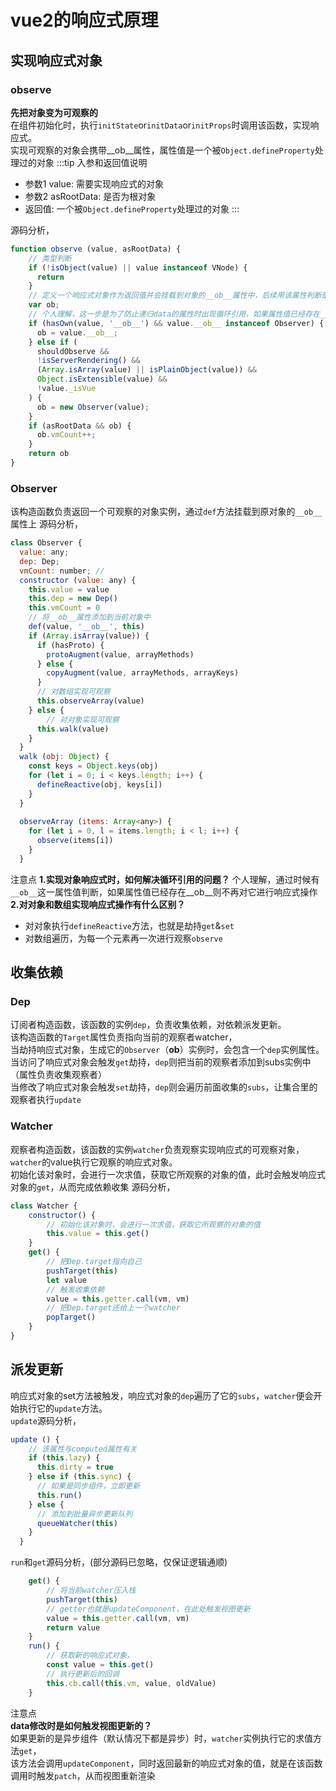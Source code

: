 # vue2的响应式原理

## 实现响应式对象
### observe
**先把对象变为可观察的**<br/>
在组件初始化时，执行`initState`or`initData`or`initProps`时调用该函数，实现响应式。<br/>
实现可观察的对象会携带__ob__属性，属性值是一个被`Object.defineProperty`处理过的对象
:::tip 入参和返回值说明
- 参数1 value: 需要实现响应式的对象
- 参数2 asRootData: 是否为根对象
- 返回值: 一个被`Object.defineProperty`处理过的对象
:::

源码分析， 
```javascript
function observe (value, asRootData) {
    // 类型判断
    if (!isObject(value) || value instanceof VNode) {
      return
    }
    // 定义一个响应式对象作为返回值并会挂载到对象的__ob__属性中，后续用该属性判断是否已经是响应式对象
    var ob;
    // 个人理解，这一步是为了防止递归data的属性时出现循环引用，如果属性值已经存在__ob__则不再对它进行响应式操作
    if (hasOwn(value, '__ob__') && value.__ob__ instanceof Observer) {
      ob = value.__ob__;
    } else if (
      shouldObserve &&
      !isServerRendering() &&
      (Array.isArray(value) || isPlainObject(value)) &&
      Object.isExtensible(value) &&
      !value._isVue
    ) {
      ob = new Observer(value);
    }
    if (asRootData && ob) {
      ob.vmCount++;
    }
    return ob
}
```
### Observer
该构造函数负责返回一个可观察的对象实例，通过`def`方法挂载到原对象的`__ob__`属性上
源码分析，
```javascript
class Observer {
  value: any;
  dep: Dep;
  vmCount: number; // 
  constructor (value: any) {
    this.value = value
    this.dep = new Dep()
    this.vmCount = 0
    // 将__ob__属性添加到当前对象中
    def(value, '__ob__', this)
    if (Array.isArray(value)) {
      if (hasProto) {
        protoAugment(value, arrayMethods)
      } else {
        copyAugment(value, arrayMethods, arrayKeys)
      }
      // 对数组实现可观察
      this.observeArray(value)
    } else {
        // 对对象实现可观察
      this.walk(value)
    }
  }
  walk (obj: Object) {
    const keys = Object.keys(obj)
    for (let i = 0; i < keys.length; i++) {
      defineReactive(obj, keys[i])
    }
  }
  
  observeArray (items: Array<any>) {
    for (let i = 0, l = items.length; i < l; i++) {
      observe(items[i])
    }
  }
```
注意点
**1.实现对象响应式时，如何解决循环引用的问题？**
个人理解，通过时候有`__ob__`这一属性值判断，如果属性值已经存在__ob__则不再对它进行响应式操作
**2.对对象和数组实现响应式操作有什么区别？**
- 对对象执行`defineReactive`方法，也就是劫持`get`&`set`
- 对数组遍历，为每一个元素再一次进行观察`observe`

## 收集依赖
### Dep
订阅者构造函数，该函数的实例`dep`，负责收集依赖，对依赖派发更新。<br/>
该构造函数的`Target`属性负责指向当前的观察者watcher，<br/>
当劫持响应式对象，生成它的`Observer`（__ob__）实例时，会包含一个`dep`实例属性。
当访问了响应式对象会触发`get`劫持，`dep`则把当前的观察者添加到subs实例中（属性负责收集观察者）<br/>
当修改了响应式对象会触发`set`劫持，`dep`则会遍历前面收集的`subs`，让集合里的观察者执行`update`

### Watcher
观察者构造函数，该函数的实例`watcher`负责观察实现响应式的可观察对象，<br/>
`watcher`的value执行它观察的响应式对象。<br/>
初始化该对象时，会进行一次求值，获取它所观察的对象的值，此时会触发响应式对象的`get`，从而完成依赖收集
源码分析，
```javascript
class Watcher {
    constructor() {
        // 初始化该对象时，会进行一次求值，获取它所观察的对象的值
        this.value = this.get()
    }
    get() {
        // 把Dep.target指向自己
        pushTarget(this)
        let value
        // 触发收集依赖
        value = this.getter.call(vm, vm)
        // 把Dep.target还给上一个watcher
        popTarget()
    }
}
```

## 派发更新
响应式对象的set方法被触发，响应式对象的`dep`遍历了它的`subs`，`watcher`便会开始执行它的`update`方法。<br/>
`update`源码分析，
```javascript
update () {
    // 该属性与computed属性有关
    if (this.lazy) {
      this.dirty = true
    } else if (this.sync) {
      // 如果是同步组件，立即更新
      this.run()
    } else {
      // 添加到批量异步更新队列
      queueWatcher(this)
    }
  }
```

`run`和`get`源码分析，(部分源码已忽略，仅保证逻辑通顺)
```javascript
    get() {
        // 将当前watcher压入栈
        pushTarget(this)
        // getter也就是updateComponent，在此处触发视图更新
        value = this.getter.call(vm, vm)
        return value
    }
    run() {
        // 获取新的响应式对象，
        const value = this.get()
        // 执行更新后的回调
        this.cb.call(this.vm, value, oldValue)
    }
```

注意点<br/>
**data修改时是如何触发视图更新的？**<br/>
如果更新的是异步组件（默认情况下都是异步）时，`watcher`实例执行它的求值方法`get`，<br/>
该方法会调用`updateComponent`，同时返回最新的响应式对象的值，就是在该函数调用时触发`patch`，从而视图重新渲染<br/>


